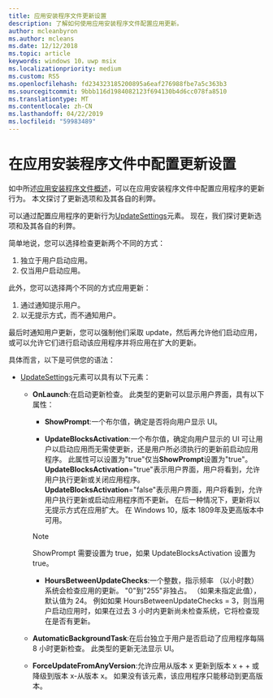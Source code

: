 ```yaml
---
title: 应用安装程序文件更新设置
description: 了解如何使用应用安装程序文件配置应用更新。
author: mcleanbyron
ms.author: mcleans
ms.date: 12/12/2018
ms.topic: article
keywords: windows 10，uwp msix
ms.localizationpriority: medium
ms.custom: RS5
ms.openlocfilehash: fd234323185200895a6eaf276988fbe7a5c363b3
ms.sourcegitcommit: 9bbb116d1984082123f694130b4d6cc078fa8510
ms.translationtype: MT
ms.contentlocale: zh-CN
ms.lasthandoff: 04/22/2019
ms.locfileid: "59983489"
---
```

# <a name="configure-update-settings-in-the-app-installer-file"></a>在应用安装程序文件中配置更新设置

如中所述[应用安装程序文件概述](app-installer-file-overview.md)，可以在应用安装程序文件中配置应用程序的更新行为。 本文探讨了更新选项和及其各自的利弊。

可以通过配置应用程序的更新行为[UpdateSettings](https://docs.microsoft.com/uwp/schemas/appinstallerschema/element-update-settings)元素。 现在，我们探讨更新选项和及其各自的利弊。

简单地说，您可以选择检查更新两个不同的方式：
1. 独立于用户启动应用。
2. 仅当用户启动应用。

此外，您可以选择两个不同的方式应用更新：
1. 通过通知提示用户。
2. 以无提示方式，而不通知用户。

最后时通知用户更新，您可以强制他们采取 update，然后再允许他们启动应用，或可以允许它们进行启动该应用程序并将应用在扩大的更新。

具体而言，以下是可供您的语法：

- [UpdateSettings](https://docs.microsoft.com/uwp/schemas/appinstallerschema/element-update-settings)元素可以具有以下元素：

    - **OnLaunch**:在启动更新检查。 此类型的更新可以显示用户界面，具有以下属性：

        - **ShowPrompt**:一个布尔值，确定是否将向用户显示 UI。

        - **UpdateBlocksActivation**:一个布尔值，确定向用户显示的 UI 可让用户以启动应用而无需使更新，还是用户所必须执行的更新前启动应用程序。 此属性可以设置为"true"仅当**ShowPrompt**设置为"true"。 **UpdateBlocksActivation**="true"表示用户界面，用户将看到，允许用户执行更新或关闭应用程序。 **UpdateBlocksActivation**="false"表示用户界面，用户将看到，允许用户执行更新或启动应用程序而不更新。 在后一种情况下，更新将以无提示方式在应用扩大。 在 Windows 10，版本 1809年及更高版本中可用。

        > [!NOTE]
        > ShowPrompt 需要设置为 true，如果 UpdateBlocksActivation 设置为 true。

        - **HoursBetweenUpdateChecks**:一个整数，指示频率 （以小时数） 系统会检查应用的更新。 "0"到"255"非独占。 （如果未指定此值），默认值为 24。 例如如果 HoursBetweenUpdateChecks = 3，则当用户启动应用时，如果在过去 3 小时内更新尚未检查系统，它将检查现在是否有更新。  

    - **AutomaticBackgroundTask**:在后台独立于用户是否启动了应用程序每隔 8 小时更新检查。 此类型的更新无法显示 UI。

    - **ForceUpdateFromAnyVersion**:允许应用从版本 x 更新到版本 x + + 或降级到版本 x-从版本 x。 如果没有该元素，该应用程序只能移动到更高版本。

